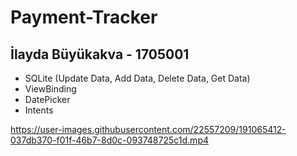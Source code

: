 # Payment-Tracker
## İlayda Büyükakva - 1705001
- SQLite (Update Data, Add Data, Delete Data, Get Data)
- ViewBinding
- DatePicker
- Intents

https://user-images.githubusercontent.com/22557209/191065412-037db370-f01f-46b7-8d0c-093748725c1d.mp4

